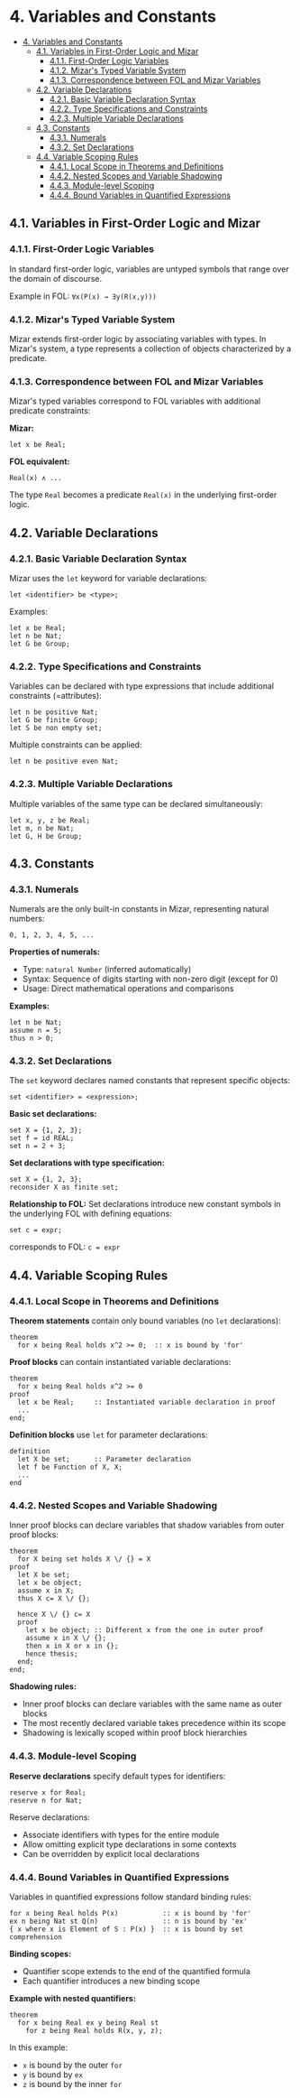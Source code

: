 # 4. Variables and Constants

- [4. Variables and Constants](#4-variables-and-constants)
  - [4.1. Variables in First-Order Logic and Mizar](#41-variables-in-first-order-logic-and-mizar)
    - [4.1.1. First-Order Logic Variables](#411-first-order-logic-variables)
    - [4.1.2. Mizar's Typed Variable System](#412-mizars-typed-variable-system)
    - [4.1.3. Correspondence between FOL and Mizar Variables](#413-correspondence-between-fol-and-mizar-variables)
  - [4.2. Variable Declarations](#42-variable-declarations)
    - [4.2.1. Basic Variable Declaration Syntax](#421-basic-variable-declaration-syntax)
    - [4.2.2. Type Specifications and Constraints](#422-type-specifications-and-constraints)
    - [4.2.3. Multiple Variable Declarations](#423-multiple-variable-declarations)
  - [4.3. Constants](#43-constants)
    - [4.3.1. Numerals](#431-numerals)
    - [4.3.2. Set Declarations](#432-set-declarations)
  - [4.4. Variable Scoping Rules](#44-variable-scoping-rules)
    - [4.4.1. Local Scope in Theorems and Definitions](#441-local-scope-in-theorems-and-definitions)
    - [4.4.2. Nested Scopes and Variable Shadowing](#442-nested-scopes-and-variable-shadowing)
    - [4.4.3. Module-level Scoping](#443-module-level-scoping)
    - [4.4.4. Bound Variables in Quantified Expressions](#444-bound-variables-in-quantified-expressions)


## 4.1. Variables in First-Order Logic and Mizar

### 4.1.1. First-Order Logic Variables

In standard first-order logic, variables are untyped symbols that range over the domain of discourse.

Example in FOL: `∀x(P(x) → ∃y(R(x,y)))`

### 4.1.2. Mizar's Typed Variable System

Mizar extends first-order logic by associating variables with types. In Mizar's system, a type represents a collection of objects characterized by a predicate.

### 4.1.3. Correspondence between FOL and Mizar Variables

Mizar's typed variables correspond to FOL variables with additional predicate constraints:

**Mizar:**
```mizar
let x be Real;
```

**FOL equivalent:**
```
Real(x) ∧ ...
```

The type `Real` becomes a predicate `Real(x)` in the underlying first-order logic.

## 4.2. Variable Declarations

### 4.2.1. Basic Variable Declaration Syntax

Mizar uses the `let` keyword for variable declarations:

```mizar
let <identifier> be <type>;
```

Examples:
```mizar
let x be Real;
let n be Nat;
let G be Group;
```

### 4.2.2. Type Specifications and Constraints

Variables can be declared with type expressions that include additional constraints (=attributes):

```mizar
let n be positive Nat;
let G be finite Group;
let S be non empty set;
```

Multiple constraints can be applied:
```mizar
let n be positive even Nat;
```

### 4.2.3. Multiple Variable Declarations

Multiple variables of the same type can be declared simultaneously:

```mizar
let x, y, z be Real;
let m, n be Nat;
let G, H be Group;
```

## 4.3. Constants

### 4.3.1. Numerals

Numerals are the only built-in constants in Mizar, representing natural numbers:

```mizar
0, 1, 2, 3, 4, 5, ...
```

**Properties of numerals:**
- Type: `natural Number` (inferred automatically)
- Syntax: Sequence of digits starting with non-zero digit (except for 0)
- Usage: Direct mathematical operations and comparisons

**Examples:**
```mizar
let n be Nat;
assume n = 5;
thus n > 0;
```

### 4.3.2. Set Declarations

The `set` keyword declares named constants that represent specific objects:

```mizar
set <identifier> = <expression>;
```

**Basic set declarations:**
```mizar
set X = {1, 2, 3};
set f = id REAL;
set n = 2 + 3;
```

**Set declarations with type specification:**
```mizar
set X = {1, 2, 3};
reconsider X as finite set;
```

**Relationship to FOL:**
Set declarations introduce new constant symbols in the underlying FOL with defining equations:
```mizar
set c = expr;
```
corresponds to FOL: `c = expr`

## 4.4. Variable Scoping Rules

### 4.4.1. Local Scope in Theorems and Definitions

**Theorem statements** contain only bound variables (no `let` declarations):
```mizar
theorem
  for x being Real holds x^2 >= 0;  :: x is bound by 'for'
```

**Proof blocks** can contain instantiated variable declarations:
```mizar
theorem
  for x being Real holds x^2 >= 0
proof
  let x be Real;     :: Instantiated variable declaration in proof
  ...
end;
```

**Definition blocks** use `let` for parameter declarations:
```mizar
definition
  let X be set;      :: Parameter declaration
  let f be Function of X, X;
  ...
end
```

### 4.4.2. Nested Scopes and Variable Shadowing

Inner proof blocks can declare variables that shadow variables from outer proof blocks:

```mizar
theorem
  for X being set holds X \/ {} = X
proof
  let X be set;
  let x be object;
  assume x in X;
  thus X c= X \/ {};
  
  hence X \/ {} c= X
  proof
    let x be object; :: Different x from the one in outer proof
    assume x in X \/ {};
    then x in X or x in {};
    hence thesis;
  end;
end;
```

**Shadowing rules:**
- Inner proof blocks can declare variables with the same name as outer blocks
- The most recently declared variable takes precedence within its scope
- Shadowing is lexically scoped within proof block hierarchies

### 4.4.3. Module-level Scoping

**Reserve declarations** specify default types for identifiers:

```mizar
reserve x for Real;
reserve n for Nat;
```

Reserve declarations:
- Associate identifiers with types for the entire module
- Allow omitting explicit type declarations in some contexts
- Can be overridden by explicit local declarations

### 4.4.4. Bound Variables in Quantified Expressions

Variables in quantified expressions follow standard binding rules:

```mizar
for x being Real holds P(x)           :: x is bound by 'for'
ex n being Nat st Q(n)                :: n is bound by 'ex'
{ x where x is Element of S : P(x) }  :: x is bound by set comprehension
```

**Binding scopes:**
- Quantifier scope extends to the end of the quantified formula
- Each quantifier introduces a new binding scope

**Example with nested quantifiers:**
```mizar
theorem
  for x being Real ex y being Real st
    for z being Real holds R(x, y, z);
```

In this example:
- `x` is bound by the outer `for`
- `y` is bound by `ex`  
- `z` is bound by the inner `for`
